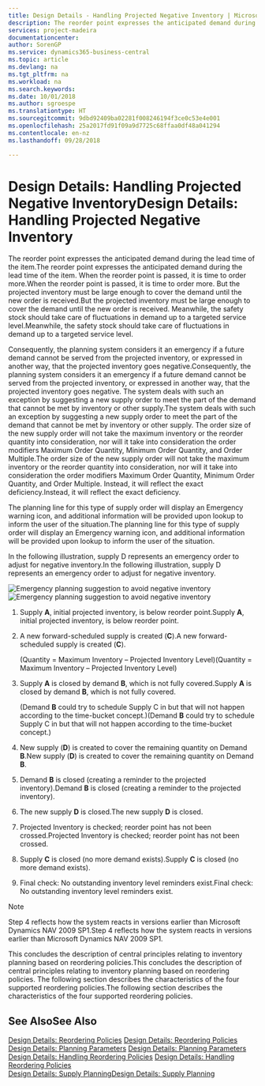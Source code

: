 ```yaml
---
title: Design Details - Handling Projected Negative Inventory | Microsoft Docs
description: The reorder point expresses the anticipated demand during the lead time of the item. When the reorder point is passed, it is time to order more. But the projected inventory must be large enough to cover the demand until the new order is received. Meanwhile, the safety stock should take care of fluctuations in demand up to a targeted service level.
services: project-madeira
documentationcenter: 
author: SorenGP
ms.service: dynamics365-business-central
ms.topic: article
ms.devlang: na
ms.tgt_pltfrm: na
ms.workload: na
ms.search.keywords: 
ms.date: 10/01/2018
ms.author: sgroespe
ms.translationtype: HT
ms.sourcegitcommit: 9dbd92409ba02281f008246194f3ce0c53e4e001
ms.openlocfilehash: 25a2017fd91f09a9d7725c68ffaa0df48a041294
ms.contentlocale: en-nz
ms.lasthandoff: 09/28/2018

---
```

# <a name="design-details-handling-projected-negative-inventory"></a><span data-ttu-id="82473-106">Design Details: Handling Projected Negative Inventory</span><span class="sxs-lookup"><span data-stu-id="82473-106">Design Details: Handling Projected Negative Inventory</span></span>
<span data-ttu-id="82473-107">The reorder point expresses the anticipated demand during the lead time of the item.</span><span class="sxs-lookup"><span data-stu-id="82473-107">The reorder point expresses the anticipated demand during the lead time of the item.</span></span> <span data-ttu-id="82473-108">When the reorder point is passed, it is time to order more.</span><span class="sxs-lookup"><span data-stu-id="82473-108">When the reorder point is passed, it is time to order more.</span></span> <span data-ttu-id="82473-109">But the projected inventory must be large enough to cover the demand until the new order is received.</span><span class="sxs-lookup"><span data-stu-id="82473-109">But the projected inventory must be large enough to cover the demand until the new order is received.</span></span> <span data-ttu-id="82473-110">Meanwhile, the safety stock should take care of fluctuations in demand up to a targeted service level.</span><span class="sxs-lookup"><span data-stu-id="82473-110">Meanwhile, the safety stock should take care of fluctuations in demand up to a targeted service level.</span></span>  

 <span data-ttu-id="82473-111">Consequently, the planning system considers it an emergency if a future demand cannot be served from the projected inventory, or expressed in another way, that the projected inventory goes negative.</span><span class="sxs-lookup"><span data-stu-id="82473-111">Consequently, the planning system considers it an emergency if a future demand cannot be served from the projected inventory, or expressed in another way, that the projected inventory goes negative.</span></span> <span data-ttu-id="82473-112">The system deals with such an exception by suggesting a new supply order to meet the part of the demand that cannot be met by inventory or other supply.</span><span class="sxs-lookup"><span data-stu-id="82473-112">The system deals with such an exception by suggesting a new supply order to meet the part of the demand that cannot be met by inventory or other supply.</span></span> <span data-ttu-id="82473-113">The order size of the new supply order will not take the maximum inventory or the reorder quantity into consideration, nor will it take into consideration the order modifiers Maximum Order Quantity, Minimum Order Quantity, and Order Multiple.</span><span class="sxs-lookup"><span data-stu-id="82473-113">The order size of the new supply order will not take the maximum inventory or the reorder quantity into consideration, nor will it take into consideration the order modifiers Maximum Order Quantity, Minimum Order Quantity, and Order Multiple.</span></span> <span data-ttu-id="82473-114">Instead, it will reflect the exact deficiency.</span><span class="sxs-lookup"><span data-stu-id="82473-114">Instead, it will reflect the exact deficiency.</span></span>  

 <span data-ttu-id="82473-115">The planning line for this type of supply order will display an Emergency warning icon, and additional information will be provided upon lookup to inform the user of the situation.</span><span class="sxs-lookup"><span data-stu-id="82473-115">The planning line for this type of supply order will display an Emergency warning icon, and additional information will be provided upon lookup to inform the user of the situation.</span></span>  

 <span data-ttu-id="82473-116">In the following illustration, supply D represents an emergency order to adjust for negative inventory.</span><span class="sxs-lookup"><span data-stu-id="82473-116">In the following illustration, supply D represents an emergency order to adjust for negative inventory.</span></span>  

 <span data-ttu-id="82473-117">![Emergency planning suggestion to avoid negative inventory](media/nav_app_supply_planning_2_negative_inventory.png "Emergency planning suggestion to avoid negative inventory")</span><span class="sxs-lookup"><span data-stu-id="82473-117">![Emergency planning suggestion to avoid negative inventory](media/nav_app_supply_planning_2_negative_inventory.png "Emergency planning suggestion to avoid negative inventory")</span></span>  

1.  <span data-ttu-id="82473-118">Supply **A**, initial projected inventory, is below reorder point.</span><span class="sxs-lookup"><span data-stu-id="82473-118">Supply **A**, initial projected inventory, is below reorder point.</span></span>  
2.  <span data-ttu-id="82473-119">A new forward-scheduled supply is created (**C**).</span><span class="sxs-lookup"><span data-stu-id="82473-119">A new forward-scheduled supply is created (**C**).</span></span>  

     <span data-ttu-id="82473-120">(Quantity = Maximum Inventory – Projected Inventory Level)</span><span class="sxs-lookup"><span data-stu-id="82473-120">(Quantity = Maximum Inventory – Projected Inventory Level)</span></span>  
3.  <span data-ttu-id="82473-121">Supply **A** is closed by demand **B**, which is not fully covered.</span><span class="sxs-lookup"><span data-stu-id="82473-121">Supply **A** is closed by demand **B**, which is not fully covered.</span></span>  

     <span data-ttu-id="82473-122">(Demand **B** could try to schedule Supply C in but that will not happen according to the time-bucket concept.)</span><span class="sxs-lookup"><span data-stu-id="82473-122">(Demand **B** could try to schedule Supply C in but that will not happen according to the time-bucket concept.)</span></span>  
4.  <span data-ttu-id="82473-123">New supply (**D**) is created to cover the remaining quantity on Demand **B**.</span><span class="sxs-lookup"><span data-stu-id="82473-123">New supply (**D**) is created to cover the remaining quantity on Demand **B**.</span></span>  
5.  <span data-ttu-id="82473-124">Demand **B** is closed (creating a reminder to the projected inventory).</span><span class="sxs-lookup"><span data-stu-id="82473-124">Demand **B** is closed (creating a reminder to the projected inventory).</span></span>  
6.  <span data-ttu-id="82473-125">The new supply **D** is closed.</span><span class="sxs-lookup"><span data-stu-id="82473-125">The new supply **D** is closed.</span></span>  
7.  <span data-ttu-id="82473-126">Projected Inventory is checked; reorder point has not been crossed.</span><span class="sxs-lookup"><span data-stu-id="82473-126">Projected Inventory is checked; reorder point has not been crossed.</span></span>  
8.  <span data-ttu-id="82473-127">Supply **C** is closed (no more demand exists).</span><span class="sxs-lookup"><span data-stu-id="82473-127">Supply **C** is closed (no more demand exists).</span></span>  
9. <span data-ttu-id="82473-128">Final check: No outstanding inventory level reminders exist.</span><span class="sxs-lookup"><span data-stu-id="82473-128">Final check: No outstanding inventory level reminders exist.</span></span>  

> [!NOTE]  
>  <span data-ttu-id="82473-129">Step 4 reflects how the system reacts in versions earlier than Microsoft Dynamics NAV 2009 SP1.</span><span class="sxs-lookup"><span data-stu-id="82473-129">Step 4 reflects how the system reacts in versions earlier than Microsoft Dynamics NAV 2009 SP1.</span></span>  

 <span data-ttu-id="82473-130">This concludes the description of central principles relating to inventory planning based on reordering policies.</span><span class="sxs-lookup"><span data-stu-id="82473-130">This concludes the description of central principles relating to inventory planning based on reordering policies.</span></span> <span data-ttu-id="82473-131">The following section describes the characteristics of the four supported reordering policies.</span><span class="sxs-lookup"><span data-stu-id="82473-131">The following section describes the characteristics of the four supported reordering policies.</span></span>  

## <a name="see-also"></a><span data-ttu-id="82473-132">See Also</span><span class="sxs-lookup"><span data-stu-id="82473-132">See Also</span></span>  
 <span data-ttu-id="82473-133">[Design Details: Reordering Policies](design-details-reordering-policies.md) </span><span class="sxs-lookup"><span data-stu-id="82473-133">[Design Details: Reordering Policies](design-details-reordering-policies.md) </span></span>  
 <span data-ttu-id="82473-134">[Design Details: Planning Parameters](design-details-planning-parameters.md) </span><span class="sxs-lookup"><span data-stu-id="82473-134">[Design Details: Planning Parameters](design-details-planning-parameters.md) </span></span>  
 <span data-ttu-id="82473-135">[Design Details: Handling Reordering Policies](design-details-handling-reordering-policies.md) </span><span class="sxs-lookup"><span data-stu-id="82473-135">[Design Details: Handling Reordering Policies](design-details-handling-reordering-policies.md) </span></span>  
 [<span data-ttu-id="82473-136">Design Details: Supply Planning</span><span class="sxs-lookup"><span data-stu-id="82473-136">Design Details: Supply Planning</span></span>](design-details-supply-planning.md)

